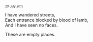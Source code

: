<p style="margin:0; margin-top: -1.25rem">  
  <em>  
    <small><small>20 July 2015</small></small>  
  </em>  
</p> 

I have wandered streets,  
Each entrance blocked by blood of lamb,  
And I have seen no faces.  

These are empty places.  
